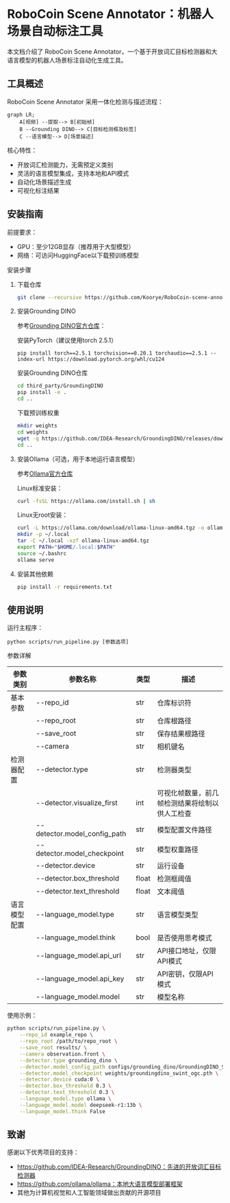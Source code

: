 # RoboCoin Scene Annotator：机器人场景自动标注工具

本文档介绍了 RoboCoin Scene Annotator，一个基于开放词汇目标检测器和大语言模型的机器人场景标注自动化生成工具。

## 工具概述

RoboCoin Scene Annotator 采用一体化检测与描述流程：
```mermaid
graph LR;
    A[视频] --提取--> B[初始帧]
    B --Grounding DINO--> C[目标检测框及标签]
    C --语言模型--> D[场景描述]
```

核心特性：
- 开放词汇检测能力，无需预定义类别
- 灵活的语言模型集成，支持本地和API模式
- 自动化场景描述生成
- 可视化标注结果

## 安装指南

前提要求：
- GPU：至少12GB显存（推荐用于大型模型）
- 网络：可访问HuggingFace以下载预训练模型

安装步骤

1. 下载仓库
   ```bash
   git clone --recursive https://github.com/Koorye/RoboCoin-scene-annotator.git
   ```

2. 安装Grounding DINO

   参考[Grounding DINO官方仓库](https://github.com/IDEA-Research/GroundingDINO)：
   
   安装PyTorch（建议使用torch 2.5.1）
   ```
   pip install torch==2.5.1 torchvision==0.20.1 torchaudio==2.5.1 --index-url https://download.pytorch.org/whl/cu124
   ```
   
   安装Grounding DINO仓库
    ```bash
   cd third_party/GroundingDINO
   pip install -e .
   cd ..
   ```
   
   下载预训练权重
   ```bash
   mkdir weights
   cd weights
   wget -q https://github.com/IDEA-Research/GroundingDINO/releases/download/v0.1.0-alpha/groundingdino_swint_ogc.pth
   cd ..
   ```
   
3. 安装Ollama（可选，用于本地运行语言模型）
   
   参考[Ollama官方仓库](https://github.com/ollama/ollama)
   
   Linux标准安装：
   ```bash
   curl -fsSL https://ollama.com/install.sh | sh
   ```
   
   Linux无root安装：
   ```bash
   curl -L https://ollama.com/download/ollama-linux-amd64.tgz -o ollama-linux-amd64.tgz
   mkdir -p ~/.local
   tar -C ~/.local -xzf ollama-linux-amd64.tgz
   export PATH="$HOME/.local:$PATH"
   source ~/.bashrc
   ollama serve
   ```

4. 安装其他依赖
   ```bash
   pip install -r requirements.txt
   ```
   

## 使用说明

运行主程序：
```
python scripts/run_pipeline.py [参数选项]
```

参数详解

参数类别 | 参数名称 | 类型 | 描述
--- | --- | --- | ---
基本参数 | --repo_id | str | 仓库标识符 
| | --repo_root | str | 仓库根路径
| | --save_root | str | 保存结果根路径
| | --camera | str | 相机键名
检测器配置 | --detector.type | str | 检测器类型 
||--detector.visualize_first | int | 可视化帧数量，前几帧检测结果将绘制以供人工检查 
||--detector.model_config_path | str | 模型配置文件路径
||--detector.model_checkpoint | str | 模型权重路径 
||--detector.device | str | 运行设备 
||--detector.box_threshold | float | 检测框阈值 
||--detector.text_threshold | float | 文本阈值 
语言模型配置 | --language_model.type | str | 语言模型类型
| | --language_model.think | bool | 是否使用思考模式 
| | --language_model.api_url | str | API接口地址，仅限API模式
| | --language_model.api_key | str | API密钥，仅限API模式
| | --language_model.model | str | 模型名称 

使用示例：

```bash
python scripts/run_pipeline.py \
    --repo_id example_repo \
    --repo_root /path/to/repo_root \
    --save_root results/ \
    --camera observation.front \
    --detector.type grounding_dino \
    --detector.model_config_path configs/grounding_dino/GroundingDINO_SwinT_OGC.py \
    --detector.model_checkpoint weights/groundingdino_swint_ogc.pth \
    --detector.device cuda:0 \
    --detector.box_threshold 0.3 \
    --detector.text_threshold 0.3 \
    --language_model.type ollama \
    --language_model.model deepseek-r1:13b \
    --language_model.think False
```

## 致谢

感谢以下优秀项目的支持：
- https://github.com/IDEA-Research/GroundingDINO：先进的开放词汇目标检测器
- https://github.com/ollama/ollama：本地大语言模型部署框架
- 其他为计算机视觉和人工智能领域做出贡献的开源项目